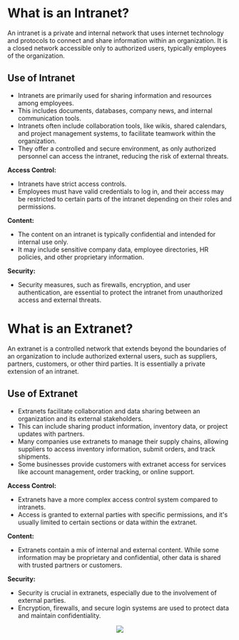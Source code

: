 # What is an Intranet?

An intranet is a private and internal network that uses internet technology and protocols to connect and share information within an organization. It is a closed network accessible only to authorized users, typically employees of the organization.

## Use of Intranet

- Intranets are primarily used for sharing information and resources among employees.
- This includes documents, databases, company news, and internal communication tools.
- Intranets often include collaboration tools, like wikis, shared calendars, and project management systems, to facilitate teamwork within the organization.
- They offer a controlled and secure environment, as only authorized personnel can access the intranet, reducing the risk of external threats.

**Access Control:**

- Intranets have strict access controls.
- Employees must have valid credentials to log in, and their access may be restricted to certain parts of the intranet depending on their roles and permissions.

**Content:**

- The content on an intranet is typically confidential and intended for internal use only.
- It may include sensitive company data, employee directories, HR policies, and other proprietary information.

**Security:**

- Security measures, such as firewalls, encryption, and user authentication, are essential to protect the intranet from unauthorized access and external threats.

# What is an Extranet?

An extranet is a controlled network that extends beyond the boundaries of an organization to include authorized external users, such as suppliers, partners, customers, or other third parties. It is essentially a private extension of an intranet.

## Use of Extranet

- Extranets facilitate collaboration and data sharing between an organization and its external stakeholders.
- This can include sharing product information, inventory data, or project updates with partners.
- Many companies use extranets to manage their supply chains, allowing suppliers to access inventory information, submit orders, and track shipments.
- Some businesses provide customers with extranet access for services like account management, order tracking, or online support.

**Access Control:**

- Extranets have a more complex access control system compared to intranets.
- Access is granted to external parties with specific permissions, and it's usually limited to certain sections or data within the extranet.

**Content:**

- Extranets contain a mix of internal and external content. While some information may be proprietary and confidential, other data is shared with trusted partners or customers.

**Security:**

- Security is crucial in extranets, especially due to the involvement of external parties.
- Encryption, firewalls, and secure login systems are used to protect data and maintain confidentiality.

<div style="text-align: center;">
  <img src="https://pbs.twimg.com/media/F9LiclBbsAAi9bS?format=jpg&name=small">
</div>
